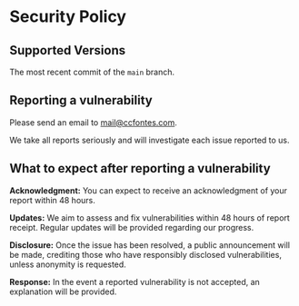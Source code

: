 # Security Policy

## Supported Versions

The most recent commit of the `main` branch.

## Reporting a vulnerability
Please send an email to mail@ccfontes.com.

We take all reports seriously and will investigate each issue reported to us.

## What to expect after reporting a vulnerability 

**Acknowledgment:** You can expect to receive an acknowledgment of your report within 48 hours.

**Updates:** We aim to assess and fix vulnerabilities within 48 hours of report receipt. Regular updates will be provided regarding our progress.

**Disclosure:** Once the issue has been resolved, a public announcement will be made, crediting those who have responsibly disclosed vulnerabilities, unless anonymity is requested.

**Response:** In the event a reported vulnerability is not accepted, an explanation will be provided.

